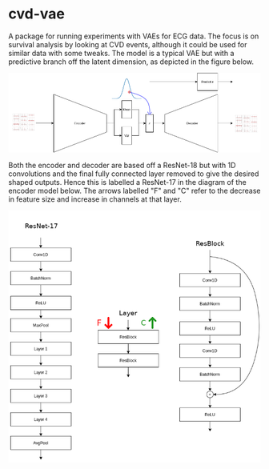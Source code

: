 # cvd-vae
A package for running experiments with VAEs for ECG data. The focus is on survival analysis by looking at CVD events, although it could be used for similar data with some tweaks. The model is a typical VAE but with a predictive branch off the latent dimension, as depicted in the figure below.

![SupervisedVAE Model diagram](SupervisedVAEGauss2.png)

Both the encoder and decoder are based off a ResNet-18 but with 1D convolutions and the final fully connected layer removed to give the desired shaped outputs. Hence this is labelled a ResNet-17 in the diagram of the encoder model below. The arrows labelled "F" and "C" refer to the decrease in feature size and increase in channels at that layer.

![ResNet-17 diagram](resnet-18.png)
